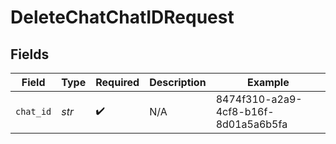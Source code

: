 # DeleteChatChatIDRequest


## Fields

| Field                                | Type                                 | Required                             | Description                          | Example                              |
| ------------------------------------ | ------------------------------------ | ------------------------------------ | ------------------------------------ | ------------------------------------ |
| `chat_id`                            | *str*                                | :heavy_check_mark:                   | N/A                                  | 8474f310-a2a9-4cf8-b16f-8d01a5a6b5fa |